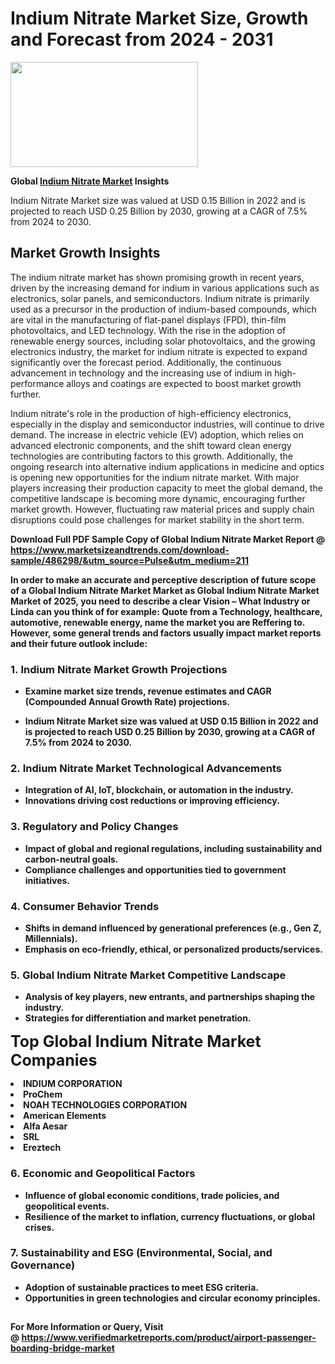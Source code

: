 <H1>Indium Nitrate Market Size, Growth and Forecast from 2024 - 2031</H1><img class="aligncenter size-medium wp-image-584254" src="https://thirdeyenews.in/wp-content/uploads/2024/09/Global-Market-Research-300x168.jpeg" alt="" width="300" height="168" /><p><strong>Global&nbsp;<a href="https://www.marketsizeandtrends.com/download-sample/486298/&amp;utm_source=Pulse&amp;utm_medium=211">Indium Nitrate Market</a> Insights</strong></p><p>Indium Nitrate Market size was valued at USD 0.15 Billion in 2022 and is projected to reach USD 0.25 Billion by 2030, growing at a CAGR of 7.5% from 2024 to 2030.</p><p><h2>Market Growth Insights</h2> <p>The indium nitrate market has shown promising growth in recent years, driven by the increasing demand for indium in various applications such as electronics, solar panels, and semiconductors. Indium nitrate is primarily used as a precursor in the production of indium-based compounds, which are vital in the manufacturing of flat-panel displays (FPD), thin-film photovoltaics, and LED technology. With the rise in the adoption of renewable energy sources, including solar photovoltaics, and the growing electronics industry, the market for indium nitrate is expected to expand significantly over the forecast period. Additionally, the continuous advancement in technology and the increasing use of indium in high-performance alloys and coatings are expected to boost market growth further.</p> <p><strong></strong></p> <p>Indium nitrate's role in the production of high-efficiency electronics, especially in the display and semiconductor industries, will continue to drive demand. The increase in electric vehicle (EV) adoption, which relies on advanced electronic components, and the shift toward clean energy technologies are contributing factors to this growth. Additionally, the ongoing research into alternative indium applications in medicine and optics is opening new opportunities for the indium nitrate market. With major players increasing their production capacity to meet the global demand, the competitive landscape is becoming more dynamic, encouraging further market growth. However, fluctuating raw material prices and supply chain disruptions could pose challenges for market stability in the short term.</p> <p><strong></p><p><span class=""><strong>Download Full PDF Sample Copy of Global Indium Nitrate Market Report</strong> @ <a href="https://www.marketsizeandtrends.com/download-sample/486298/&amp;utm_source=Pulse&amp;utm_medium=211" target="_blank">https://www.marketsizeandtrends.com/download-sample/486298/&amp;utm_source=Pulse&amp;utm_medium=211</a></span></p><p>In order to make an accurate and perceptive description of future scope of a Global&nbsp;Indium Nitrate Market Market as Global&nbsp;Indium Nitrate Market Market of 2025, you need to describe a clear Vision &ndash; What Industry or Linda can you think of for example: Quote from a Technology, healthcare, automotive, renewable energy, name the market you are Reffering to. However, some general trends and factors usually impact market reports and their future outlook include:</p><h3>1.&nbsp;<strong>Indium Nitrate Market Growth Projections</strong></h3><ul><li>Examine market size trends, revenue estimates and CAGR (Compounded Annual Growth Rate) projections.</li><li><p>Indium Nitrate Market size was valued at USD 0.15 Billion in 2022 and is projected to reach USD 0.25 Billion by 2030, growing at a CAGR of 7.5% from 2024 to 2030.</p></li></ul><h3>2.&nbsp;<strong>Indium Nitrate Market Technological Advancements</strong></h3><ul><li>Integration of AI, IoT, blockchain, or automation in the industry.</li><li>Innovations driving cost reductions or improving efficiency.</li></ul><h3>3.&nbsp;<strong>Regulatory and Policy Changes</strong></h3><ul><li>Impact of global and regional regulations, including sustainability and carbon-neutral goals.</li><li>Compliance challenges and opportunities tied to government initiatives.</li></ul><h3>4.&nbsp;<strong>Consumer Behavior Trends</strong></h3><ul><li>Shifts in demand influenced by generational preferences (e.g., Gen Z, Millennials).</li><li>Emphasis on eco-friendly, ethical, or personalized products/services.</li></ul><h3>5.&nbsp;<strong>Global Indium Nitrate Market Competitive Landscape</strong></h3><ul><li>Analysis of key players, new entrants, and partnerships shaping the industry.</li><li>Strategies for differentiation and market penetration.</li></ul><p data-pm-slice="1 1 []"><span style="color: inherit; font-family: inherit; font-size: 25px;">Top Global Indium Nitrate Market Companies</span></p><div class="" data-test-id=""><p><li>INDIUM CORPORATION</li><li> ProChem</li><li> NOAH TECHNOLOGIES CORPORATION</li><li> American Elements</li><li> Alfa Aesar</li><li> SRL</li><li> Ereztech</li></p></div><h3>6.&nbsp;<strong>Economic and Geopolitical Factors</strong></h3><ul><li>Influence of global economic conditions, trade policies, and geopolitical events.</li><li>Resilience of the market to inflation, currency fluctuations, or global crises.</li></ul><h3>7.&nbsp;<strong>Sustainability and ESG (Environmental, Social, and Governance)</strong></h3><ul><li>Adoption of sustainable practices to meet ESG criteria.</li><li>Opportunities in green technologies and circular economy principles.</li></ul><h2><strong style="font-size: 14px;">For More Information or Query, Visit @&nbsp;</strong><a style="background-color: #ffffff; font-size: 14px;" href="https://www.marketsizeandtrends.com/report/indium-nitrate-market/" target="_blank">https://www.verifiedmarketreports.com/product/airport-passenger-boarding-bridge-market</a></h2>
